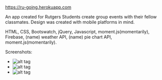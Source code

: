 https://ru-going.herokuapp.com

An app created for Rutgers Students create group events with their fellow classmates. Design was created with mobile platforms in mind.

HTML, CSS, Bootswatch, jQuery, Javascript, moment.js(momentarily), Firebase, (name) weather API, (name) pie chart API, moment.js(momentarily).

Screenshots:
- ![alt tag](https://raw.githubusercontent.com/username/projectname/branch/path/to/img.png)
- ![alt tag](https://raw.githubusercontent.com/username/projectname/branch/path/to/img.png)
- ![alt tag](https://raw.githubusercontent.com/username/projectname/branch/path/to/img.png)
